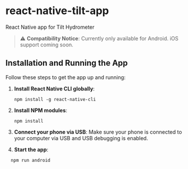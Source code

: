 # react-native-tilt-app
React Native app for Tilt Hydrometer

> :warning: **Compatibility Notice**: Currently only available for Android. iOS support coming soon.

## Installation and Running the App
Follow these steps to get the app up and running:

1. **Install React Native CLI globally**:
   ```
   npm install -g react-native-cli
   ```
2. **Install NPM modules**:
   ```
   npm install
   ```
3. **Connect your phone via USB**: Make sure your phone is connected to your computer via USB and USB debugging is enabled.
  
4. **Start the app**:
```
  npm run android
```
